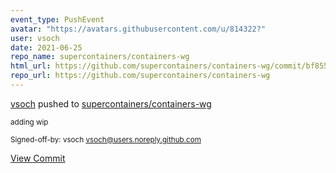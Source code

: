 ```yaml
---
event_type: PushEvent
avatar: "https://avatars.githubusercontent.com/u/814322?"
user: vsoch
date: 2021-06-25
repo_name: supercontainers/containers-wg
html_url: https://github.com/supercontainers/containers-wg/commit/bf8550fa7fb12db1c6c4b5980364dc4352714f09
repo_url: https://github.com/supercontainers/containers-wg
---
```


<a href='https://github.com/vsoch' target='_blank'>vsoch</a> pushed to <a href='https://github.com/supercontainers/containers-wg' target='_blank'>supercontainers/containers-wg</a>

<small>adding wip

Signed-off-by: vsoch <vsoch@users.noreply.github.com></small>

<a href='https://github.com/supercontainers/containers-wg/commit/bf8550fa7fb12db1c6c4b5980364dc4352714f09' target='_blank'>View Commit</a>